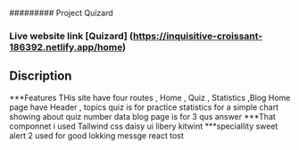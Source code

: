 ######### Project Quizard

### Live website link [Quizard] (https://inquisitive-croissant-186392.netlify.app/home) 
## Discription 
***Features 
 THis site have four routes , Home , Quiz , Statistics ,Blog 
 Home page have Header , topics
 quiz is for practice 
 statistics for a simple chart showing about quiz number data
 blog page is for 3 qus answer
 ***That componnet i used 
 Tailwind css 
 daisy ui libery 
 kitwint 
 ***speciallity 
 sweet alert 2 used for good lokking messge
 react tost
 
